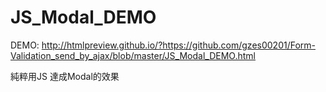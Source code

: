 # JS_Modal_DEMO

DEMO:
http://htmlpreview.github.io/?https://github.com/gzes00201/Form-Validation_send_by_ajax/blob/master/JS_Modal_DEMO.html

純粹用JS 達成Modal的效果
